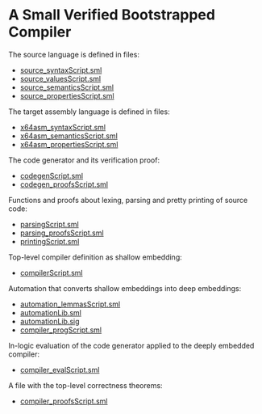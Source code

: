 # A Small Verified Bootstrapped Compiler

The source language is defined in files:
 - [source_syntaxScript.sml](source_syntaxScript.sml)
 - [source_valuesScript.sml](source_valuesScript.sml)
 - [source_semanticsScript.sml](source_semanticsScript.sml)
 - [source_propertiesScript.sml](source_propertiesScript.sml)

The target assembly language is defined in files:
 - [x64asm_syntaxScript.sml](x64asm_syntaxScript.sml)
 - [x64asm_semanticsScript.sml](x64asm_semanticsScript.sml)
 - [x64asm_propertiesScript.sml](x64asm_propertiesScript.sml)

The code generator and its verification proof:
 - [codegenScript.sml](codegenScript.sml)
 - [codegen_proofsScript.sml](codegen_proofsScript.sml)

Functions and proofs about lexing, parsing and pretty printing of source code:
 - [parsingScript.sml](parsingScript.sml)
 - [parsing_proofsScript.sml](parsing_proofsScript.sml)
 - [printingScript.sml](printingScript.sml)

Top-level compiler definition as shallow embedding:
 - [compilerScript.sml](compilerScript.sml)

Automation that converts shallow embeddings into deep embeddings:
 - [automation_lemmasScript.sml](automation_lemmasScript.sml)
 - [automationLib.sml](automationLib.sml)
 - [automationLib.sig](automationLib.sig)
 - [compiler_progScript.sml](compiler_progScript.sml)

In-logic evaluation of the code generator applied to the deeply embedded compiler:
 - [compiler_evalScript.sml](compiler_evalScript.sml)

A file with the top-level correctness theorems:
 - [compiler_proofsScript.sml](compiler_proofsScript.sml)
